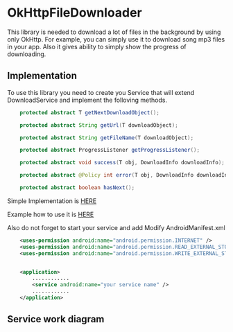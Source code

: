# OkHttpFileDownloader

This library is needed to download a lot of files in the background by using only OkHttp. For example, you can simply use it to download song mp3 files in your app. Also it gives ability to simply show the progress of downloading.   

## Implementation

To use this library you need to create you Service that will extend DownloadService and implement the folloving methods. 

```java
    protected abstract T getNextDownloadObject();

    protected abstract String getUrl(T downloadObject);

    protected abstract String getFileName(T downloadObject);

    protected abstract ProgressListener getProgressListener();

    protected abstract void success(T obj, DownloadInfo downloadInfo);

    protected abstract @Policy int error(T obj, DownloadInfo downloadInfo);

    protected abstract boolean hasNext();
```

Simple Implementation is [HERE](https://github.com/Stasssm/OkHttpFileDownloader/blob/master/app/src/main/java/test/com/downloadlibrary/MainService.java)

Example how to use it is [HERE](https://github.com/Stasssm/OkHttpFileDownloader/blob/master/app/src/main/java/test/com/downloadlibrary/MainActivity.java)

Also do not forget to start your service and add Modify AndroidManifest.xml

```xml
    <uses-permission android:name="android.permission.INTERNET" />
    <uses-permission android:name="android.permission.READ_EXTERNAL_STORAGE" />
    <uses-permission android:name="android.permission.WRITE_EXTERNAL_STORAGE" />


    <application>
		............
        <service android:name="your service name" />
        ............
   	</application>    


```

## Service work diagram

